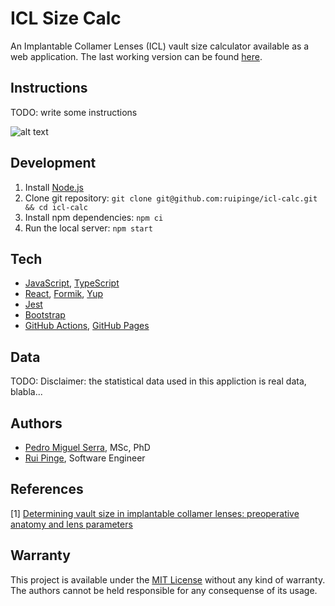 # ICL Size Calc

An Implantable Collamer Lenses (ICL) vault size calculator available as a web application. The last working version can be found [here](https://ruipinge.github.io/icl-calc/).

## Instructions

TODO: write some instructions

![alt text](https://ruipinge.github.io/icl-calc/instructions.png)

## Development

1. Install [Node.js](https://nodejs.org/en/download/current/)
2. Clone git repository: `git clone git@github.com:ruipinge/icl-calc.git && cd icl-calc`
3. Install npm dependencies: `npm ci`
4. Run the local server: `npm start`

## Tech

- [JavaScript](https://www.javascript.com/), [TypeScript](https://www.typescriptlang.org/)
- [React](https://reactjs.org/), [Formik](https://formik.org/), [Yup](https://github.com/jquense/yup)
- [Jest](https://jestjs.io/)
- [Bootstrap](https://getbootstrap.com/)
- [GitHub Actions](https://github.com/features/actions), [GitHub Pages](https://pages.github.com/)

## Data

TODO: Disclaimer: the statistical data used in this appliction is real data, blabla...

## Authors

- [Pedro Miguel Serra](https://www.linkedin.com/in/pedro-serra-44697321/), MSc, PhD
- [Rui Pinge](https://ruipinge.github.io/resume), Software Engineer

## References

[1] [Determining vault size in implantable collamer lenses: preoperative anatomy and lens parameters](https://doi.org/10.1097/j.jcrs.0000000000000146)

## Warranty

This project is available under the [MIT License](https://github.com/ruipinge/icl-calc/blob/master/LICENSE) without any kind of warranty. The authors cannot be held responsible for any consequense of its usage.
